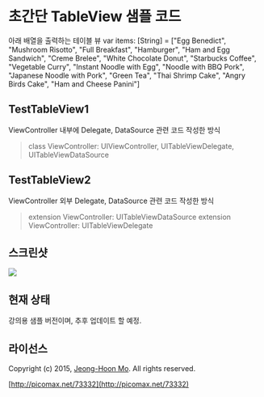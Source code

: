 # 초간단 TableView 샘플 코드

아래 배열을 출력하는 테이블 뷰
var items: [String] = ["Egg Benedict", "Mushroom Risotto", "Full Breakfast", "Hamburger", "Ham and Egg Sandwich", "Creme Brelee", "White Chocolate Donut", "Starbucks Coffee", "Vegetable Curry", "Instant Noodle with Egg", "Noodle with BBQ Pork", "Japanese Noodle with Pork", "Green Tea", "Thai Shrimp Cake", "Angry Birds Cake", "Ham and Cheese Panini"]


## TestTableView1
ViewController 내부에 Delegate, DataSource 관련 코드 작성한 방식
> class ViewController: UIViewController, UITableViewDelegate, UITableViewDataSource

## TestTableView2
ViewController 외부 Delegate, DataSource 관련 코드 작성한 방식
> extension ViewController: UITableViewDataSource
> extension ViewController: UITableViewDelegate

## 스크린샷

![](http://www.picomax.net/xe/files/attach/images/207/332/073/5f9ac035fcd9c848e7dcaf7c6653a1c7.png)



## 현재 상태

강의용 샘플 버전이며, 추후 업데이트 할 예정.


## 라이선스

Copyright (c) 2015, [Jeong-Hoon Mo](https://github.com/picomax).
All rights reserved.

[http://picomax.net/73332](http://picomax.net/73332)

